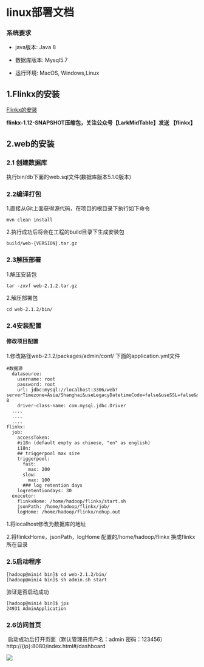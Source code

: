 # linux部署文档

### 系统要求

* java版本: Java 8

* 数据库版本: Mysql5.7

* 运行环境: MacOS, Windows,Linux

  

## 1.Flinkx的安装

[Flinkx的安装](https://github.com/DTStack/flinkx/blob/master/docs/quickstart.md)

**flinkx-1.12-SNAPSHOT压缩包，关注公众号【LarkMidTable】发送 【flinkx】**  

## 2.web的安装

### 2.1 创建数据库

执行bin/db下面的web.sql文件(数据库版本5.1.0版本)

### 2.2编译打包

1.直接从Git上面获得源代码，在项目的根目录下执行如下命令

```
mvn clean install 
```

2.执行成功后将会在工程的build目录下生成安装包

```
build/web-{VERSION}.tar.gz
```

### 2.3解压部署

1.解压安装包

```
tar -zxvf web-2.1.2.tar.gz 
```

2.解压部署包

```
cd web-2.1.2/bin/
```

### 2.4安装配置

#### 修改项目配置

1.修改路径web-2.1.2/packages/admin/conf/ 下面的application.yml文件

```
#数据源
  datasource:
    username: root
    password: root
    url: jdbc:mysql://localhost:3306/web?serverTimezone=Asia/Shanghai&useLegacyDatetimeCode=false&useSSL=false&nullNamePatternMatchesAll=true&useUnicode=true&characterEncoding=UTF-8
    driver-class-name: com.mysql.jdbc.Driver
  ....
  ....
  ....
flinkx:
  job:
    accessToken:
    #i18n (default empty as chinese, "en" as english)
    i18n:
    ## triggerpool max size
    triggerpool:
      fast:
        max: 200
      slow:
        max: 100
      ### log retention days
    logretentiondays: 30
  executor:
    flinkxHome: /home/hadoop/flinkx/start.sh
    jsonPath: /home/hadoop/flinkx/job/
    logHome: /home/hadoop/flinkx/nohup.out
```

1.将localhost修改为数据库的地址

2.将flinkxHome，jsonPath，logHome 配置的/home/hadoop/flinkx 换成flinkx所在目录



### 2.5启动程序

```
[hadoop@mini4 bin]$ cd web-2.1.2/bin/
[hadoop@mini4 bin]$ sh admin.sh start
```

验证是否启动成功

```
[hadoop@mini4 bin]$ jps
24931 AdminApplication
```

### 2.6访问首页

​    启动成功后打开页面（默认管理员用户名：admin 密码：123456） http://{ip}:8080/index.html#/dashboard

**![](https://img2022.cnblogs.com/blog/622382/202201/622382-20220118221928716-62704218.png)**





